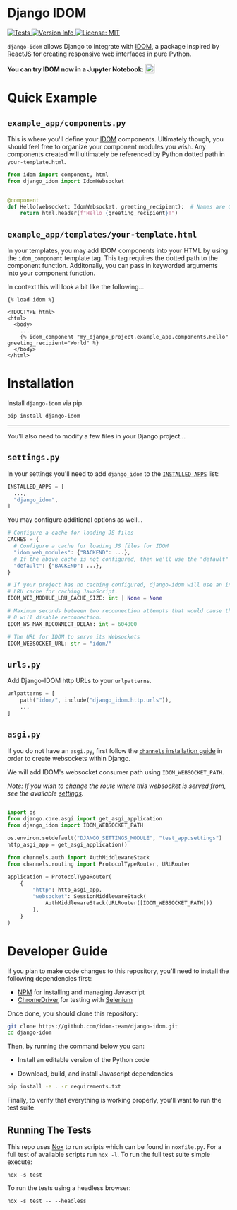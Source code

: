 # Django IDOM

<p>
  <a href="https://github.com/idom-team/django-idom/actions?query=workflow%3ATest">
    <img alt="Tests" src="https://github.com/idom-team/django-idom/workflows/Test/badge.svg?event=push" />
  </a>
  <a href="https://pypi.python.org/pypi/django-idom">
    <img alt="Version Info" src="https://img.shields.io/pypi/v/django-idom.svg"/>
  </a>
  <a href="https://github.com/idom-team/django-idom/blob/main/LICENSE">
    <img alt="License: MIT" src="https://img.shields.io/badge/License-MIT-purple.svg">
  </a>
</p>

`django-idom` allows Django to integrate with [IDOM](https://github.com/idom-team/idom),
a package inspired by [ReactJS](https://reactjs.org/) for creating responsive web
interfaces in pure Python.

**You can try IDOM now in a Jupyter Notebook:**
<a
  target="_blank"
  href="https://mybinder.org/v2/gh/idom-team/idom-jupyter/main?filepath=notebooks%2Fintroduction.ipynb">
<img
    alt="Binder"
    valign="bottom"
    height="21px"
    src="https://mybinder.org/badge_logo.svg"/>
</a>

# Quick Example

## `example_app/components.py`

This is where you'll define your [IDOM](https://github.com/idom-team/idom) components. Ultimately though, you should
feel free to organize your component modules you wish. Any components created will ultimately be referenced
by Python dotted path in `your-template.html`.

```python
from idom import component, html
from django_idom import IdomWebsocket


@component
def Hello(websocket: IdomWebsocket, greeting_recipient):  # Names are CamelCase by ReactJS convention
    return html.header(f"Hello {greeting_recipient}!")
```

## `example_app/templates/your-template.html`

In your templates, you may add IDOM components into your HTML by using the `idom_component`
template tag. This tag requires the dotted path to the component function. Additonally, you can
pass in keyworded arguments into your component function.

In context this will look a bit like the following...

```jinja
{% load idom %}

<!DOCTYPE html>
<html>
  <body>
    ...
    {% idom_component "my_django_project.example_app.components.Hello" greeting_recipient="World" %}
  </body>
</html>
```

# Installation

Install `django-idom` via pip.

```bash
pip install django-idom
```

---

You'll also need to modify a few files in your Django project...

## `settings.py`

In your settings you'll need to add `django_idom` to the
[`INSTALLED_APPS`](https://docs.djangoproject.com/en/3.2/ref/settings/#std:setting-INSTALLED_APPS)
list:

```python
INSTALLED_APPS = [
  ...,
  "django_idom",
]
```

You may configure additional options as well...

```python
# Configure a cache for loading JS files
CACHES = {
  # Configure a cache for loading JS files for IDOM
  "idom_web_modules": {"BACKEND": ...},
  # If the above cache is not configured, then we'll use the "default" instead
  "default": {"BACKEND": ...},
}

# If your project has no caching configured, django-idom will use an in-memory
# LRU cache for caching JavaScript.
IDOM_WEB_MODULE_LRU_CACHE_SIZE: int | None = None

# Maximum seconds between two reconnection attempts that would cause the client give up.
# 0 will disable reconnection.
IDOM_WS_MAX_RECONNECT_DELAY: int = 604800

# The URL for IDOM to serve its Websockets
IDOM_WEBSOCKET_URL: str = "idom/"
```

## `urls.py`

Add Django-IDOM http URLs to your `urlpatterns`.

```python
urlpatterns = [
    path("idom/", include("django_idom.http.urls")),
    ...
]
```

## `asgi.py`

If you do not have an `asgi.py`, first follow the [`channels` installation guide](https://channels.readthedocs.io/en/stable/installation.html) in
order to create websockets within Django.

We will add IDOM's websocket consumer path using `IDOM_WEBSOCKET_PATH`.

_Note: If you wish to change the route where this websocket is served from, see the
available [settings](#settingspy)._

```python

import os
from django.core.asgi import get_asgi_application
from django_idom import IDOM_WEBSOCKET_PATH

os.environ.setdefault("DJANGO_SETTINGS_MODULE", "test_app.settings")
http_asgi_app = get_asgi_application()

from channels.auth import AuthMiddlewareStack
from channels.routing import ProtocolTypeRouter, URLRouter

application = ProtocolTypeRouter(
    {
        "http": http_asgi_app,
        "websocket": SessionMiddlewareStack(
            AuthMiddlewareStack(URLRouter([IDOM_WEBSOCKET_PATH]))
        ),
    }
)
```

# Developer Guide

If you plan to make code changes to this repository, you'll need to install the
following dependencies first:

- [NPM](https://docs.npmjs.com/try-the-latest-stable-version-of-npm) for
  installing and managing Javascript
- [ChromeDriver](https://chromedriver.chromium.org/downloads) for testing with
  [Selenium](https://www.seleniumhq.org/)

Once done, you should clone this repository:

```bash
git clone https://github.com/idom-team/django-idom.git
cd django-idom
```

Then, by running the command below you can:

- Install an editable version of the Python code

- Download, build, and install Javascript dependencies

```bash
pip install -e . -r requirements.txt
```

Finally, to verify that everything is working properly, you'll want to run the test suite.

## Running The Tests

This repo uses [Nox](https://nox.thea.codes/en/stable/) to run scripts which can
be found in `noxfile.py`. For a full test of available scripts run `nox -l`. To run the full test suite simple execute:

```
nox -s test
```

To run the tests using a headless browser:

```
nox -s test -- --headless
```
